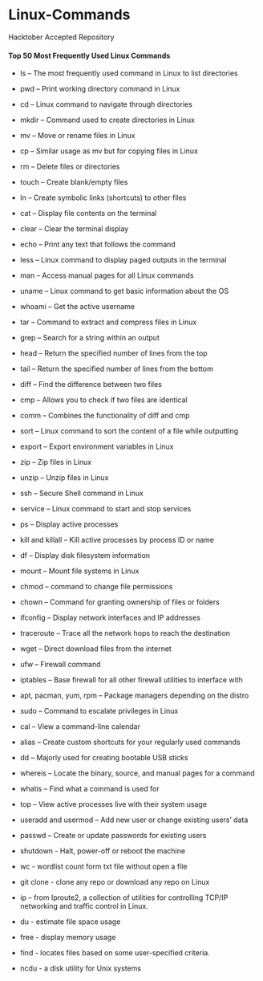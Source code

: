 # Linux-Commands

Hacktober Accepted Repository

#### Top 50 Most Frequently Used Linux Commands 
* ls – The most frequently used command in Linux to list directories
* pwd – Print working directory command in Linux
* cd – Linux command to navigate through directories
* mkdir – Command used to create directories in Linux
* mv – Move or rename files in Linux
* cp – Similar usage as mv but for copying files in Linux
* rm – Delete files or directories
* touch – Create blank/empty files
* ln – Create symbolic links (shortcuts) to other files
* cat – Display file contents on the terminal
* clear – Clear the terminal display
* echo – Print any text that follows the command
* less – Linux command to display paged outputs in the terminal
* man – Access manual pages for all Linux commands
* uname – Linux command to get basic information about the OS
* whoami – Get the active username
* tar – Command to extract and compress files in Linux
* grep – Search for a string within an output
* head – Return the specified number of lines from the top
* tail – Return the specified number of lines from the bottom
* diff – Find the difference between two files
* cmp – Allows you to check if two files are identical
* comm – Combines the functionality of diff and cmp
* sort – Linux command to sort the content of a file while outputting
* export – Export environment variables in Linux
* zip – Zip files in Linux
* unzip – Unzip files in Linux
* ssh – Secure Shell command in Linux
* service – Linux command to start and stop services
* ps – Display active processes
* kill and killall – Kill active processes by process ID or name
* df – Display disk filesystem information
* mount – Mount file systems in Linux
* chmod – command to change file permissions
* chown – Command for granting ownership of files or folders
* ifconfig – Display network interfaces and IP addresses
* traceroute – Trace all the network hops to reach the destination
* wget – Direct download files from the internet
* ufw – Firewall command
* iptables – Base firewall for all other firewall utilities to interface with
* apt, pacman, yum, rpm – Package managers depending on the distro
* sudo – Command to escalate privileges in Linux
* cal – View a command-line calendar
* alias – Create custom shortcuts for your regularly used commands
* dd – Majorly used for creating bootable USB sticks
* whereis – Locate the binary, source, and manual pages for a command
* whatis – Find what a command is used for
* top – View active processes live with their system usage
* useradd and usermod – Add new user or change existing users’ data
* passwd – Create or update passwords for existing users
* shutdown - Halt, power-off or reboot the machine
* wc - wordlist count form txt file without open a file
* git clone - clone any repo or download any repo on Linux 

* ip – from Iproute2, a collection of utilities for controlling TCP/IP networking and traffic control in Linux.
* du - estimate file space usage
* free - display memory usage
* find - locates files based on some user-specified criteria.
* ncdu - a disk utility for Unix systems
